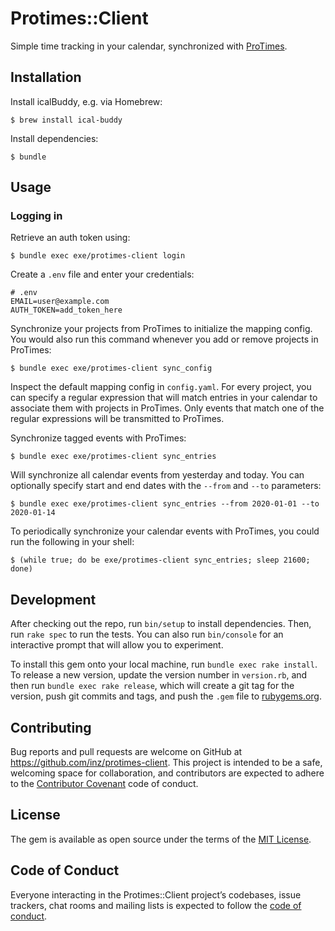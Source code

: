 # Protimes::Client

Simple time tracking in your calendar, synchronized with [ProTimes](https://www.protimesapp.com).

## Installation

Install icalBuddy, e.g. via Homebrew:

    $ brew install ical-buddy


Install dependencies:

    $ bundle

## Usage

### Logging in

Retrieve an auth token using:

    $ bundle exec exe/protimes-client login

Create a `.env` file and enter your credentials:

    # .env
    EMAIL=user@example.com
    AUTH_TOKEN=add_token_here

Synchronize your projects from ProTimes to initialize the mapping config. You would also run this command whenever you add or remove projects in ProTimes:

    $ bundle exec exe/protimes-client sync_config

Inspect the default mapping config in `config.yaml`.
For every project, you can specify a regular expression that will match entries in your calendar to associate them with projects in ProTimes. Only events that match one of the regular expressions will be transmitted to ProTimes.

Synchronize tagged events with ProTimes:

    $ bundle exec exe/protimes-client sync_entries

Will synchronize all calendar events from yesterday and today. You can optionally specify start and end dates with the `--from` and `--to` parameters:

    $ bundle exec exe/protimes-client sync_entries --from 2020-01-01 --to 2020-01-14

To periodically synchronize your calendar events with ProTimes, you could run the following in your shell:

    $ (while true; do be exe/protimes-client sync_entries; sleep 21600; done)


## Development

After checking out the repo, run `bin/setup` to install dependencies. Then, run `rake spec` to run the tests. You can also run `bin/console` for an interactive prompt that will allow you to experiment.

To install this gem onto your local machine, run `bundle exec rake install`. To release a new version, update the version number in `version.rb`, and then run `bundle exec rake release`, which will create a git tag for the version, push git commits and tags, and push the `.gem` file to [rubygems.org](https://rubygems.org).

## Contributing

Bug reports and pull requests are welcome on GitHub at https://github.com/inz/protimes-client. This project is intended to be a safe, welcoming space for collaboration, and contributors are expected to adhere to the [Contributor Covenant](http://contributor-covenant.org) code of conduct.

## License

The gem is available as open source under the terms of the [MIT License](https://opensource.org/licenses/MIT).

## Code of Conduct

Everyone interacting in the Protimes::Client project’s codebases, issue trackers, chat rooms and mailing lists is expected to follow the [code of conduct](https://github.com/inz/protimes-client/blob/master/CODE_OF_CONDUCT.md).
